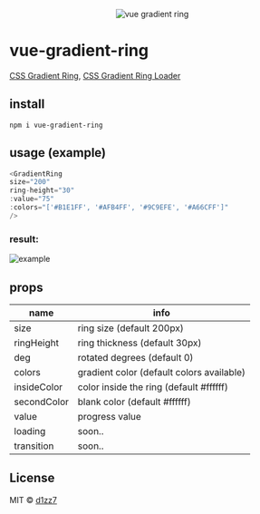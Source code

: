 <p align="center">
  <img src="https://i.imgur.com/g9aU155.jpg" alt="vue gradient ring">
</p>

# vue-gradient-ring
[CSS Gradient Ring](https://codepen.io/d1zz7/pen/JjaxZWo), [CSS Gradient Ring Loader](https://codepen.io/d1zz7/pen/ExeqVoJ)

## install
`npm i vue-gradient-ring`

## usage (example)
```javascript
<GradientRing
size="200"
ring-height="30"
:value="75"
:colors="['#B1E1FF', '#AFB4FF', '#9C9EFE', '#A66CFF']"
/>
```
### result:

![example](https://i.imgur.com/xt6Kg6f.jpg)

## props

| name | info |
| --- | --- |
| size | ring size (default 200px) |
| ringHeight | ring thickness (default 30px) |
| deg | rotated degrees (default 0) |
| colors | gradient color (default colors available) |
| insideColor | color inside the ring (default #ffffff) |
| secondColor | blank color (default #ffffff) |
| value | progress value |
| loading | soon.. |
| transition | soon.. |


## License

MIT © [d1zz7](https://github.com/d1zz7)
